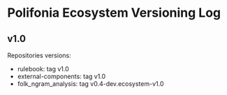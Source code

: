 
# Polifonia Ecosystem Versioning Log


## v1.0

Repositories versions:

- rulebook: tag v1.0
- external-components: tag v1.0
- folk\_ngram\_analysis: tag v0.4-dev.ecosystem-v1.0
